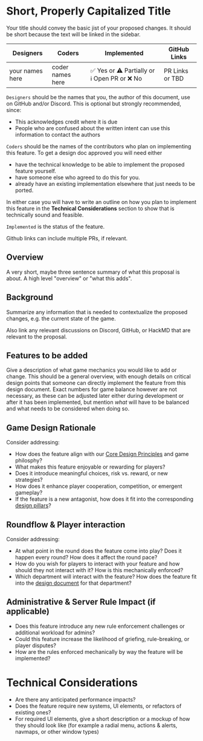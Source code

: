 # Short, Properly Capitalized Title

Your title should convey the basic jist of your proposed changes. It should be short because the text will be linked in the sidebar.

| Designers | Coders | Implemented | GitHub Links |
|---|---|---|---|
| your names here |coder names here| :white_check_mark: Yes or :warning: Partially or :information_source: Open PR or :x: No | PR Links or TBD |

`Designers` should be the names that you, the author of this document, use on GitHub and/or Discord. This is optional but strongly recommended, since:

- This acknowledges credit where it is due
- People who are confused about the written intent can use this information to contact the authors

`Coders` should be the names of the contributors who plan on implementing this feature. To get a design doc approved you will need either
- have the technical knowledge to be able to implement the proposed feature yourself.
- have someone else who agreed to do this for you.
- already have an existing implementation elsewhere that just needs to be ported.

In either case you will have to write an outline on how you plan to implement this feature in the **Technical Considerations** section to show that is technically sound and feasible.

`Implemented` is the status of the feature.

Github links can include multiple PRs, if relevant.

## Overview

A very short, maybe three sentence summary of what this proposal is about. A high level "overview" or "what this adds".

## Background

Summarize any information that is needed to contextualize the proposed changes, e.g. the current state of the game.

Also link any relevant discussions on Discord, GitHub, or HackMD that are relevant to the proposal.

## Features to be added

Give a description of what game mechanics you would like to add or change. This should be a general overview, with enough details on critical design points that someone can directly implement the feature from this design document. Exact numbers for game balance however are not necessary, as these can be adjusted later either during development or after it has been implemented, but mention *what* will have to be balanced and what needs to be considered when doing so.

## Game Design Rationale

Consider addressing:
- How does the feature align with our [Core Design Principles](../space-station-14/core-design/design-principles.md) and game philosphy?
- What makes this feature enjoyable or rewarding for players?
- Does it introduce meaningful choices, risk vs. reward, or new strategies?
- How does it enhance player cooperation, competition, or emergent gameplay?
- If the feature is a new antagonist, how does it fit into the corresponding [design pillars](../space-station-14/round-flow/antagonists.md)?

## Roundflow & Player interaction

Consider addressing:
- At what point in the round does the feature come into play? Does it happen every round? How does it affect the round pace?
- How do you wish for players to interact with your feature and how should they not interact with it? How is this mechanically enforced?
- Which department will interact with the feature? How does the feature fit into the [design document](../space-station-14/departments.md) for that department?

## Administrative & Server Rule Impact (if applicable)

- Does this feature introduce any new rule enforcement challenges or additional workload for admins?
- Could this feature increase the likelihood of griefing, rule-breaking, or player disputes?
- How are the rules enforced mechanically by way the feature will be implemented?

# Technical Considerations

- Are there any anticipated performance impacts?
- Does the feature require new systems, UI elements, or refactors of existing ones?
- For required UI elements, give a short description or a mockup of how they should look like (for example a radial menu, actions & alerts, navmaps, or other window types)
